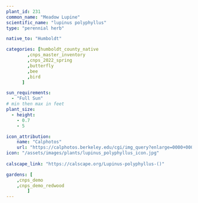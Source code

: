 ```yaml
---
plant_id: 231 
common_name: "Meadow Lupine"
scientific_name: "lupinus polyphyllus"
type: "perennial herb"

native_to: "Humboldt"

categories: [humboldt_county_native
        ,cnps_master_inventory
        ,cnps_2022_spring
        ,butterfly
        ,bee
        ,bird
      ]

sun_requirements:
  - "Full Sun"
# min then max in feet
plant_size:
  - height: 
    - 0.7 
    - 5

icon_attribution: 
    name: "Calphotos"
    url: "https://calphotos.berkeley.edu/cgi/img_query?enlarge=0000+0000+0907+1091"
icon: "/assets/images/plants/lupinus_polyphyllus_icon.jpg"
 
calscape_link: "https://calscape.org/Lupinus-polyphyllus-()"

gardens: [
    ,cnps_demo
    ,cnps_demo_redwood
        ]
---
```








